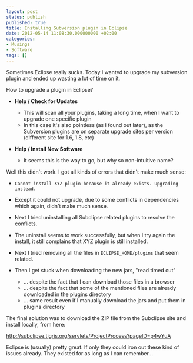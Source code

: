 ```yaml
---
layout: post
status: publish
published: true
title: Installing Subversion plugin in Eclipse
date: 2012-05-14 11:08:30.000000000 +02:00
categories:
- Musings
- Software
tags: []
---
```

Sometimes Eclipse really sucks. Today I wanted to upgrade my subversion plugin and ended up wasting a lot of time on it.

How to upgrade a plugin in Eclipse?

- **Help / Check for Updates**

	- This will scan all your plugins, taking a long time, when I want to upgrade one specific plugin
	- In this case it's also pointless (as I found out later), as the Subversion plugins are on separate upgrade sites per version (different site for 1.6, 1.8, etc)

- **Help / Install New Software**

	- It seems this is the way to go, but why so non-intuitive name?


Well this didn't work. I got all kinds of errors that didn't make much sense:

- `Cannot install XYZ plugin because it already exists. Upgrading instead.`

- Except it could not upgrade, due to some conflicts in dependencies which again, didn't make much sense.

- Next I tried uninstalling all Subclipse related plugins to resolve the conflicts.

- The uninstall seems to work successfully, but when I try again the install, it still complains that XYZ plugin is still installed.

- Next I tried removing all the files in `ECLIPSE_HOME/plugins` that seem related.

- Then I get stuck when downloading the new jars, "read timed out"

	- ... despite the fact that I can download those files in a browser
	- ... despite the fact that some of the mentioned files are already downloaded in the plugins directory
	- ... same result even if I manually download the jars and put them in plugins directory


The final solution was to download the ZIP file from the Subclipse site and install locally, from here:

http://subclipse.tigris.org/servlets/ProjectProcess?pageID=p4wYuA

Eclipse is (usually) pretty great. If only they could iron out these kind of issues already. They existed for as long as I can remember...

